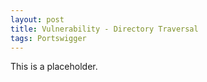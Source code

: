 ```yaml
---
layout: post
title: Vulnerability - Directory Traversal
tags: Portswigger
---
```


This is a placeholder. 

<!--  ![_config.yml]({{ site.baseurl }}/images/config.png) -->

